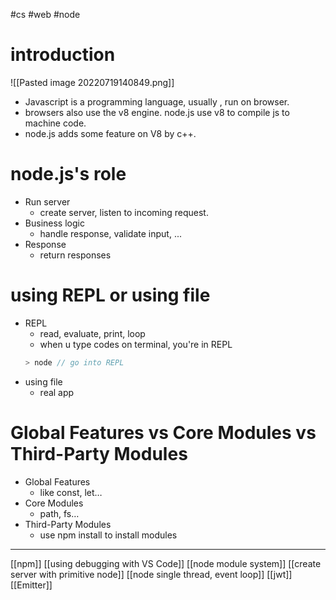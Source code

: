 #cs #web  #node 

# introduction
![[Pasted image 20220719140849.png]]
- Javascript is a programming language, usually , run on browser.
- browsers also use the v8 engine. node.js use v8 to compile js to machine code.
- node.js adds some feature on V8 by c++.

# node.js's role
- Run server
	- create server, listen to incoming request.
- Business logic
	- handle response, validate input, ...
- Response
	- return responses

# using REPL or using file
- REPL
	- read, evaluate, print, loop
	- when u type codes on terminal, you're in REPL
	```js
	> node // go into REPL
	```
- using file
	- real app

# Global Features vs Core Modules vs Third-Party Modules
-   Global Features
    -   like const, let…
-   Core Modules
    -   path, fs…
-   Third-Party Modules
    -   use npm install to install modules
---

[[npm]]
[[using debugging with VS Code]]
[[node module system]]
[[create server with primitive node]]
[[node single thread, event loop]]
[[jwt]]
[[Emitter]]